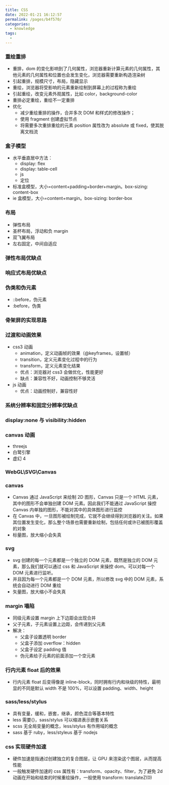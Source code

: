 ```yaml
---
title: CSS
date: 2022-01-21 16:12:57
permalink: /pages/b4f570/
categories:
  - knowledge
tags:
  -
---
```


### 重绘重排

- 重排，dom 的变化影响到了几何属性，浏览器重新计算元素的几何属性，其他元素的几何属性和位置也会发生变化，浏览器需要重新构造渲染树
- 引起重排，规模尺寸，布局，隐藏显示
- 重绘，浏览器将受影响的元素重新绘制到屏幕上的过程称为重绘
- 引起重绘，改变元素外观属性，比如 color，background-color
- 重排必定重绘，重绘不一定重排
- 优化
  - 减少重绘重排的操作，合并多次 DOM 和样式的修改操作；
  - 使用 fragment 创建虚拟节点
  - 将需要多次重排重绘的元素 position 属性改为 absolute 或 fixed，使其脱离文档流

### 盒子模型

- 水平垂直居中方法：
  - display: flex
  - display: table-cell
  - js
  - 定位
- 标准盒模型，大小=content+padding+border+margin。box-sizing: content-box
- ie 盒模型，大小=content+margin。box-sizing: border-box

### 布局

- 弹性布局
- 圣杯布局，浮动和负 margin
- 双飞翼布局
- 左右固定，中间自适应

### 弹性布局优缺点

### 响应式布局优缺点

### 伪类和伪元素

- ::before，伪元素
- :before，伪类

### 骨架屏的实现思路

### 过渡和动画效果

- css3 动画
  - animation，定义动画帧的效果（@keyframes，设置帧）
  - transition，定义元素变化过程中的行为
  - transform，定义元素变化结果
  - 优点：浏览器对 css3 会做优化，性能更好
  - 缺点：兼容性不好，动画控制不够灵活
- js 动画
  - 优点：动画控制好，兼容性好

### 系统分辨率和固定分辨率优缺点

### display:none 与 visibility:hidden

### canvas 动画

- threejs
- 白鹭引擎
- 虚幻 4

### WebGL\SVG\Canvas

### canvas

- Canvas 通过 JavaScript 来绘制 2D 图形，Canvas 只是一个 HTML 元素，其中的图形不会单独创建 DOM 元素。因此我们不能通过 JavaScript 操控 Canvas 内单独的图形，不能对其中的具体图形进行监控
- 在 Canvas 中，一旦图形被绘制完成，它就不会继续得到浏览器的关注。如果其位置发生变化，那么整个场景也需要重新绘制，包括任何或许已被图形覆盖的对象
- 标量图，放大缩小会失真

### svg

- svg 创建的每一个元素都是一个独立的 DOM 元素，既然是独立的 DOM 元素，那么我们就可以通过 css 和 JavaScript 来操控 dom。可以对每一个 DOM 元素进行监听。
- 并且因为每一个元素都是一个 DOM 元素，所以修改 svg 中的 DOM 元素，系统会自动进行 DOM 重绘
- 矢量图，放大缩小不会失真

### margin 塌陷

- 同级元素设置 margin 上下边距会出现合并
- 父子元素，子元素设置上边距，会传递到父元素
- 解决：
  - 父盒子设置透明 border
  - 父盒子添加 overflow：hidden
  - 父盒子设定 padding 值
  - 伪元素给子元素的前面添加一个空元素

### 行内元素 float 后的效果

- 行内元素 float 后变得像是 inline-block，同时拥有行内和块级的特性，最明显的不同是默认 width 不是 100%，可以设置 padding、width、height

### sass/less/stylus

- 具有变量，缓和，嵌套，继承，颜色混合等基本特性
- less 需要{}，sass/stylus 可以缩进表示嵌套关系
- scss 无全局变量的概念，less/stylus 有作用域的概念
- sass 基于 ruby，less/styleus 基于 nodejs

### css 实现硬件加速

- 硬件加速是指通过创建独立的复合图层，让 GPU 来渲染这个图层，从而提高性能
- 一般触发硬件加速的 css 属性有：transform、opacity、filter，为了避免 2d 动画在开始和结束的时候重绘操作，一般使用 transform: translateZ(0)
